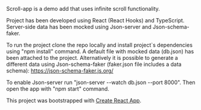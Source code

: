 Scroll-app is a demo add that uses infinite scroll functionality.

Project has been developed using React (React Hooks) and TypeScript.
Server-side data has been mocked using Json-server and Json-schema-faker.

To run the project clone the repo locally and install project`s dependencies using "npm install" command.
A default file with mocked data (db.json) has been attached to the project.
Alternatively it is possible to generate a different data using Json-schema-faker (faker.json file includes a data schema):
https://json-schema-faker.js.org/

To enable Json-server run "json-server --watch db.json --port 8000".
Then open the app with "npm start" command.

This project was bootstrapped with [Create React App](https://github.com/facebook/create-react-app).
